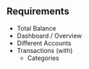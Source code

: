 ## Requirements

- Total Balance
- Dashboard / Overview
- Different Accounts
- Transactions (with)
  - Categories
